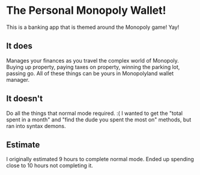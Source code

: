 # The Personal Monopoly Wallet!

This is a banking app that is themed around the Monopoly game!  Yay!

## It does

Manages your finances as you travel the complex world of Monopoly.  Buying up property, paying taxes on property, winning the parking lot, passing go.  All of these things can be yours in Monopolyland wallet manager.

## It doesn't

Do all the things that normal mode required.  :(
I wanted to get the "total spent in a month" and "find the dude you spent the most on" methods, but ran into syntax demons.

## Estimate

I originally estimated 9 hours to complete normal mode.  Ended up spending close to 10 hours not completing it.
